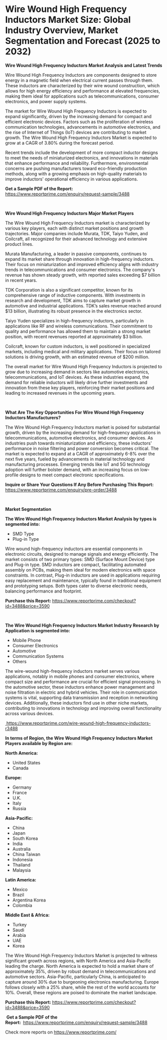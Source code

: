 <p><h1>Wire Wound High Frequency Inductors Market Size: Global Industry Overview, Market Segmentation and Forecast (2025 to 2032)</h1></p><p><strong>Wire Wound High Frequency Inductors Market Analysis and Latest Trends</strong></p>
<p><p>Wire Wound High Frequency Inductors are components designed to store energy in a magnetic field when electrical current passes through them. These inductors are characterized by their wire wound construction, which allows for high energy efficiency and performance at elevated frequencies, making them ideal for applications such as telecommunications, consumer electronics, and power supply systems.</p><p>The market for Wire Wound High Frequency Inductors is expected to expand significantly, driven by the increasing demand for compact and efficient electronic devices. Factors such as the proliferation of wireless communication technologies, advancements in automotive electronics, and the rise of Internet of Things (IoT) devices are contributing to market growth. The Wire Wound High Frequency Inductors Market is expected to grow at a CAGR of 3.80% during the forecast period.</p><p>Recent trends include the development of more compact inductor designs to meet the needs of miniaturized electronics, and innovations in materials that enhance performance and reliability. Furthermore, environmental concerns are pushing manufacturers toward eco-friendly production methods, along with a growing emphasis on high-quality materials to improve inductors' operational efficiency in various applications.</p></p>
<p><strong>Get a Sample PDF of the Report:&nbsp;</strong> <a href="https://www.reportprime.com/enquiry/request-sample/3488?utm_campaign=2479&utm_medium=2&utm_source=Github&utm_content=ia&utm_term=18032025&utm_id=wire-wound-high-frequency-inductors">https://www.reportprime.com/enquiry/request-sample/3488</a></p>
<p>&nbsp;</p>
<p><strong>Wire Wound High Frequency Inductors Major Market Players</strong></p>
<p><p>The Wire Wound High Frequency Inductors market is characterized by various key players, each with distinct market positions and growth trajectories. Major companies include Murata, TDK, Taiyo Yuden, and Coilcraft, all recognized for their advanced technology and extensive product lines.</p><p>Murata Manufacturing, a leader in passive components, continues to expand its market share through innovation in high-frequency inductors. Their focus on miniaturization and improved efficiency aligns with industry trends in telecommunications and consumer electronics. The company's revenue has shown steady growth, with reported sales exceeding $7 billion in recent years.</p><p>TDK Corporation is also a significant competitor, known for its comprehensive range of inductive components. With investments in research and development, TDK aims to capture market growth in automotive and industrial applications. TDK’s sales revenue reached around $13 billion, illustrating its robust presence in the electronics sector.</p><p>Taiyo Yuden specializes in high-frequency inductors, particularly in applications like RF and wireless communications. Their commitment to quality and performance has allowed them to maintain a strong market position, with recent revenues reported at approximately $3 billion.</p><p>Coilcraft, known for custom inductors, is well positioned in specialized markets, including medical and military applications. Their focus on tailored solutions is driving growth, with an estimated revenue of $200 million.</p><p>The overall market for Wire Wound High Frequency Inductors is projected to grow due to increasing demand in sectors like automotive electronics, telecommunications, and IoT devices. As these industries expand, the demand for reliable inductors will likely drive further investments and innovation from these key players, reinforcing their market positions and leading to increased revenues in the upcoming years.</p></p>
<p>&nbsp;</p>
<p><strong>What Are The Key Opportunities For Wire Wound High Frequency Inductors Manufacturers?</strong></p>
<p><p>The Wire Wound High Frequency Inductors market is poised for substantial growth, driven by the increasing demand for high-frequency applications in telecommunications, automotive electronics, and consumer devices. As industries push towards miniaturization and efficiency, these inductors' performance in noise filtering and power conversion becomes critical. The market is expected to expand at a CAGR of approximately 6-8% over the next five years, fueled by advancements in material technology and manufacturing processes. Emerging trends like IoT and 5G technology adoption will further bolster demand, with an increasing focus on low-profile designs to meet compact electronic specifications.</p></p>
<p><strong>Inquire or Share Your Questions If Any Before Purchasing This Report:</strong> <a href="https://www.reportprime.com/enquiry/pre-order/3488?utm_campaign=2479&utm_medium=2&utm_source=Github&utm_content=ia&utm_term=18032025&utm_id=wire-wound-high-frequency-inductors">https://www.reportprime.com/enquiry/pre-order/3488</a></p>
<p>&nbsp;</p>
<p><strong>Market Segmentation</strong></p>
<p><strong>The Wire Wound High Frequency Inductors Market Analysis by types is segmented into:</strong></p>
<p><ul><li>SMD Type</li><li>Plug-in Type</li></ul></p>
<p><p>Wire wound high-frequency inductors are essential components in electronic circuits, designed to manage signals and energy efficiently. The market consists of two primary types: SMD (Surface Mount Device) type and Plug-in type. SMD inductors are compact, facilitating automated assembly on PCBs, making them ideal for modern electronics with space constraints. In contrast, Plug-in inductors are used in applications requiring easy replacement and maintenance, typically found in traditional equipment and prototyping setups. Both types cater to diverse electronic needs, balancing performance and footprint.</p></p>
<p><strong>Purchase this Report:&nbsp;</strong><a href="https://www.reportprime.com/checkout?id=3488&price=3590&utm_campaign=2479&utm_medium=2&utm_source=Github&utm_content=ia&utm_term=18032025&utm_id=wire-wound-high-frequency-inductors">https://www.reportprime.com/checkout?id=3488&price=3590</a></p>
<p>&nbsp;</p>
<p><strong>The Wire Wound High Frequency Inductors Market Industry Research by Application is segmented into:</strong></p>
<p><ul><li>Mobile Phone</li><li>Consumer Electronics</li><li>Automotive</li><li>Communication Systems</li><li>Others</li></ul></p>
<p><p>The wire-wound high-frequency inductors market serves various applications, notably in mobile phones and consumer electronics, where compact size and performance are crucial for efficient signal processing. In the automotive sector, these inductors enhance power management and noise filtration in electric and hybrid vehicles. Their role in communication systems is vital, supporting data transmission and reception in networking devices. Additionally, these inductors find use in other niche markets, contributing to innovations in technology and improving overall functionality across various devices.</p></p>
<p><a href="https://www.reportprime.com/wire-wound-high-frequency-inductors-r3488?utm_campaign=2479&utm_medium=2&utm_source=Github&utm_content=ia&utm_term=18032025&utm_id=wire-wound-high-frequency-inductors">&nbsp;https://www.reportprime.com/wire-wound-high-frequency-inductors-r3488</a></p>
<p><strong>In terms of Region, the Wire Wound High Frequency Inductors Market Players available by Region are:</strong></p>
<p>
    <p> <strong> North America: </strong>
        <ul>
            <li>United States</li>
            <li>Canada</li>
        </ul>
        </p> 
    <p> <strong> Europe: </strong>
        <ul>
            <li>Germany</li>
            <li>France</li>
            <li>U.K.</li>
            <li>Italy</li>
            <li>Russia</li>
        </ul>
        </p> 
    <p> <strong> Asia-Pacific: </strong>
        <ul>
            <li>China</li>
            <li>Japan</li>
            <li>South Korea</li>
            <li>India</li>
            <li>Australia</li>
            <li>China Taiwan</li>
            <li>Indonesia</li>
            <li>Thailand</li>
            <li>Malaysia</li>
        </ul>
        </p> 
    <p> <strong> Latin America: </strong>
        <ul>
            <li>Mexico</li>
            <li>Brazil</li>
            <li>Argentina Korea</li>
            <li>Colombia</li>
        </ul>
        </p> 
    <p> <strong> Middle East & Africa: </strong>
        <ul>
            <li>Turkey</li>
            <li>Saudi</li>
            <li>Arabia</li>
            <li>UAE</li>
            <li>Korea</li>
        </ul>
    </p>
    </p>
<p><p>The Wire Wound High Frequency Inductors Market is projected to witness significant growth across regions, with North America and Asia-Pacific leading the charge. North America is expected to hold a market share of approximately 35%, driven by robust demand in telecommunications and automotive sectors. Asia-Pacific, particularly China, is anticipated to capture around 30% due to burgeoning electronics manufacturing. Europe follows closely with a 25% share, while the rest of the world accounts for 10%. Overall, these regions are poised to dominate the market landscape.</p></p>
<p><strong>Purchase this Report: </strong><a href="https://www.reportprime.com/checkout?id=3488&price=3590&utm_campaign=2479&utm_medium=2&utm_source=Github&utm_content=ia&utm_term=18032025&utm_id=wire-wound-high-frequency-inductors">https://www.reportprime.com/checkout?id=3488&price=3590</a></p>
<p>&nbsp;<strong>Get a Sample PDF of the Report:&nbsp;&nbsp;</strong><a href="https://www.reportprime.com/enquiry/request-sample/3488?utm_campaign=2479&utm_medium=2&utm_source=Github&utm_content=ia&utm_term=18032025&utm_id=wire-wound-high-frequency-inductors">https://www.reportprime.com/enquiry/request-sample/3488</a></p>
<p><strong></strong></p>
<p>Check more reports on <a href="https://www.reportprime.com/?utm_campaign=2479&utm_medium=2&utm_source=Github&utm_content=ia&utm_term=18032025&utm_id=wire-wound-high-frequency-inductors">https://www.reportprime.com/</a></p>
